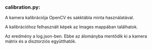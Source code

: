 ### calibration.py:

A kamera kalibrációja OpenCV és sakktábla minta használatával.

A kalibrációhoz felhasznált képek az Images mappában találhatok.

Az eredmény a log.json-ben. Ebbe az álományba mentődik ki a kamera mátrix és a disztorziós együtthatók.
